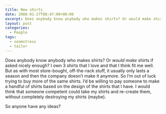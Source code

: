 ```yaml
---
title: New shirts
date: 2008-01-27T08:47:00+00:00
excerpt: Does anybody know anybody who makes shirts? Or would make shirts if asked nicely enough? I own 3 shirts that I love and
layout: post
categories:
  - People
tags:
  - seamstress
  - tailor
---
```

Does anybody know anybody who makes shirts? Or _would make_ shirts if asked nicely enough? I own 3 shirts that I love and that I think fit me well. But as with most store-bought, off-the-rack stuff, it usually only lasts a season and then the company doesn’t make it anymore. So I’m out of luck trying to buy more of the same shirts. I’d be willing to pay someone to make a handful of shirts based on the design of the shirts that I have. I would think that someone competent could take my shirts and re-create them, without completely destroying my shirts (maybe).

So anyone have any ideas?